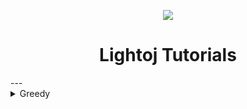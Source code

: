 
<p align="center">
	<img src="https://github.com/Saurav-Paul/My-Wiki/blob/master/logo.png" align="center" >
</p>

<h1 align="center">Lightoj Tutorials</h1>
---

<details>
  <summary>Greedy</summary>
  <ul>
   <li> 
	tutorial 1
   </li>
  </Ul>
</details>

